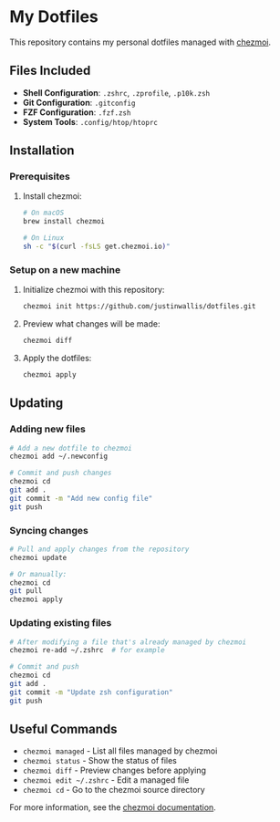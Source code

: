 # My Dotfiles

This repository contains my personal dotfiles managed with [chezmoi](https://www.chezmoi.io/).

## Files Included

- **Shell Configuration**: `.zshrc`, `.zprofile`, `.p10k.zsh`
- **Git Configuration**: `.gitconfig`
- **FZF Configuration**: `.fzf.zsh`
- **System Tools**: `.config/htop/htoprc`

## Installation

### Prerequisites

1. Install chezmoi:
   ```bash
   # On macOS
   brew install chezmoi
   
   # On Linux
   sh -c "$(curl -fsLS get.chezmoi.io)"
   ```

### Setup on a new machine

1. Initialize chezmoi with this repository:
   ```bash
   chezmoi init https://github.com/justinwallis/dotfiles.git
   ```

2. Preview what changes will be made:
   ```bash
   chezmoi diff
   ```

3. Apply the dotfiles:
   ```bash
   chezmoi apply
   ```

## Updating

### Adding new files

```bash
# Add a new dotfile to chezmoi
chezmoi add ~/.newconfig

# Commit and push changes
chezmoi cd
git add .
git commit -m "Add new config file"
git push
```

### Syncing changes

```bash
# Pull and apply changes from the repository
chezmoi update

# Or manually:
chezmoi cd
git pull
chezmoi apply
```

### Updating existing files

```bash
# After modifying a file that's already managed by chezmoi
chezmoi re-add ~/.zshrc  # for example

# Commit and push
chezmoi cd
git add .
git commit -m "Update zsh configuration"
git push
```

## Useful Commands

- `chezmoi managed` - List all files managed by chezmoi
- `chezmoi status` - Show the status of files
- `chezmoi diff` - Preview changes before applying
- `chezmoi edit ~/.zshrc` - Edit a managed file
- `chezmoi cd` - Go to the chezmoi source directory

For more information, see the [chezmoi documentation](https://www.chezmoi.io/docs/).

